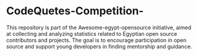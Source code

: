 # CodeQuetes-Competition-
This repository is part of the Awesome-egypt-opensource initiative, aimed at collecting and analyzing statistics related to Egyptian open source contributors and projects. The goal is to encourage participation in open source and support young developers in finding mentorship and guidance.
